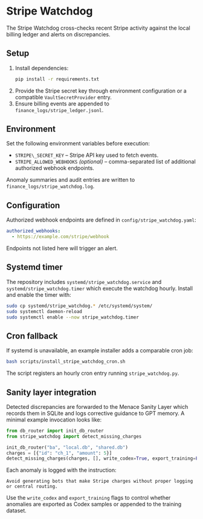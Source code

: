 # Stripe Watchdog

The Stripe Watchdog cross-checks recent Stripe activity against the local
billing ledger and alerts on discrepancies.

## Setup

1. Install dependencies:
   ```bash
   pip install -r requirements.txt
   ```
2. Provide the Stripe secret key through environment configuration or a
   compatible `VaultSecretProvider` entry.
3. Ensure billing events are appended to `finance_logs/stripe_ledger.jsonl`.

## Environment

Set the following environment variables before execution:

- `STRIPE\_SECRET_KEY` – Stripe API key used to fetch events.
- `STRIPE_ALLOWED_WEBHOOKS` *(optional)* – comma-separated list of additional
  authorized webhook endpoints.

Anomaly summaries and audit entries are written to
`finance_logs/stripe_watchdog.log`.

## Configuration

Authorized webhook endpoints are defined in
`config/stripe_watchdog.yaml`:

```yaml
authorized_webhooks:
  - https://example.com/stripe/webhook
```

Endpoints not listed here will trigger an alert.

## Systemd timer

The repository includes `systemd/stripe_watchdog.service` and `systemd/stripe_watchdog.timer` which execute the watchdog hourly. Install and enable the timer with:

```bash
sudo cp systemd/stripe_watchdog.* /etc/systemd/system/
sudo systemctl daemon-reload
sudo systemctl enable --now stripe_watchdog.timer
```

## Cron fallback

If systemd is unavailable, an example installer adds a comparable cron job:

```bash
bash scripts/install_stripe_watchdog_cron.sh
```

The script registers an hourly cron entry running `stripe_watchdog.py`.

## Sanity layer integration

Detected discrepancies are forwarded to the Menace Sanity Layer which records
them in SQLite and logs corrective guidance to GPT memory.  A minimal example
invocation looks like:

```python
from db_router import init_db_router
from stripe_watchdog import detect_missing_charges

init_db_router("ba", "local.db", "shared.db")
charges = [{"id": "ch_1", "amount": 5}]
detect_missing_charges(charges, [], write_codex=True, export_training=False)
```

Each anomaly is logged with the instruction:

```
Avoid generating bots that make Stripe charges without proper logging or central routing.
```

Use the `write_codex` and `export_training` flags to control whether anomalies
are exported as Codex samples or appended to the training dataset.

